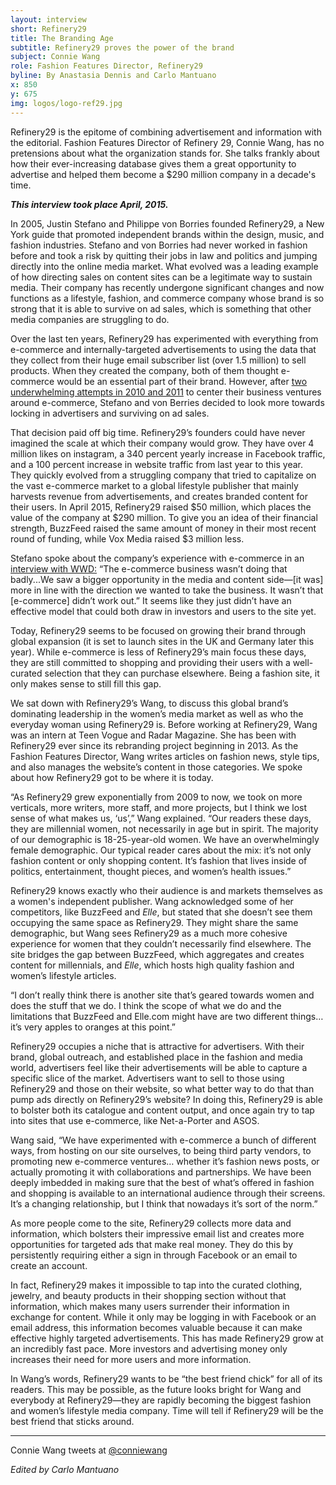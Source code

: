 ```yaml
---
layout: interview
short: Refinery29
title: The Branding Age
subtitle: Refinery29 proves the power of the brand
subject: Connie Wang
role: Fashion Features Director, Refinery29
byline: By Anastasia Dennis and Carlo Mantuano
x: 850
y: 675
img: logos/logo-ref29.jpg
--- 
```

  
<p class="dek">Refinery29 is the epitome of combining advertisement and information with the editorial. Fashion Features Director of Refinery 29, Connie Wang, has no pretensions about what the organization stands for. She talks frankly about how their ever-increasing database gives them a great opportunity to advertise and helped them become a $290 million company in a decade's time.</p>

***This interview took place April, 2015.***

In 2005, Justin Stefano and Philippe von Borries founded Refinery29, a New York guide that promoted independent brands within the design, music, and fashion industries. Stefano and von Borries had never worked in fashion before and took a risk by quitting their jobs in law and politics and jumping directly into the online media market. What evolved was a leading example of how directing sales on content sites can be a legitimate way to sustain media. Their company has recently undergone significant changes and now functions as a lifestyle, fashion, and commerce company whose brand is so strong that it is able to survive on ad sales, which is something that other media companies are struggling to do. 

Over the last ten years, Refinery29 has experimented with everything from e-commerce and internally-targeted advertisements to using the data that they collect from their huge email subscriber list (over 1.5 million) to sell products. When they created the company, both of them thought e-commerce would be an essential part of their brand. However, after [two underwhelming attempts in 2010 and 2011](http://www.forbes.com/sites/alexkonrad/2013/10/30/rag-time-the-story-of-refinery-29/) to center their business ventures around e-commerce, Stefano and von Berries decided to look more towards locking in advertisers and surviving on ad sales. 

That decision paid off big time. Refinery29’s founders could have never imagined the scale at which their company would grow. They have over 4 million likes on instagram, a 340 percent yearly increase in Facebook traffic, and a 100 percent increase in website traffic from last year to this year. They quickly evolved from a struggling company that tried to capitalize on the vast e-commerce market to a global lifestyle publisher that mainly harvests revenue from advertisements, and creates branded content for their users. In April 2015, Refinery29 raised $50 million, which places the value of the company at $290 million. To give you an idea of their financial strength, BuzzFeed raised the same amount of money in their most recent round of funding, while Vox Media raised $3 million less.

Stefano spoke about the company’s experience with e-commerce in an [interview with WWD:](http://wwd.com/media-news/digital/refinery29-50-million-expansion-investment-10117967/) “The e-commerce business wasn’t doing that badly...We saw a bigger opportunity in the media and content side—[it was] more in line with the direction we wanted to take the business. It wasn’t that [e-commerce] didn’t work out.” It seems like they just didn’t have an effective model that could both draw in investors and users to the site yet.

Today, Refinery29 seems to be focused on growing their brand through global expansion (it is set to launch sites in the UK and Germany later this year). While e-commerce is less of Refinery29’s main focus these days, they are still committed to shopping and providing their users with a well-curated selection that they can purchase elsewhere. Being a fashion site, it only makes sense to still fill this gap. 

We sat down with Refinery29’s Wang, to discuss this global brand’s dominating leadership in the women’s media market as well as who the everyday woman using Refinery29 is. Before working at Refinery29, Wang was an intern at Teen Vogue and Radar Magazine. She has been with Refinery29 ever since its rebranding project beginning in 2013. As the Fashion Features Director, Wang writes articles on fashion news, style tips, and also manages the website’s content in those categories. We spoke about how Refinery29 got to be where it is today.

“As Refinery29 grew exponentially from 2009 to now, we took on more verticals, more writers, more staff, and more projects, but I think we lost sense of what makes us, ‘us’,” Wang explained. “Our readers these days, they are millennial women, not necessarily in age but in spirit. The majority of our demographic is 18-25-year-old women. We have an overwhelmingly female demographic. Our typical reader cares about the mix: it’s not only fashion content or only shopping content. It’s fashion that lives inside of politics, entertainment, thought pieces, and women’s health issues.”

Refinery29 knows exactly who their audience is and markets themselves as a women's independent publisher. Wang acknowledged some of her competitors, like BuzzFeed and *Elle*, but stated that she doesn’t see them occupying the same space as Refinery29. They might share the same demographic, but Wang sees Refinery29 as a much more cohesive experience for women that they couldn’t necessarily find elsewhere. The site bridges the gap between BuzzFeed, which aggregates and creates content for millennials, and *Elle*, which hosts high quality fashion and women’s lifestyle articles.  

“I don’t really think there is another site that’s geared towards women and does the stuff that we do. I think the scope of what we do and the limitations that BuzzFeed and Elle.com might have are two different things… it’s very apples to oranges at this point.”

Refinery29 occupies a niche that is attractive for advertisers. With their brand, global outreach, and established place in the fashion and media world, advertisers feel like their advertisements will be able to capture a specific slice of the market. Advertisers want to sell to those using Refinery29 and those on their website, so what better way to do that than pump ads directly on Refinery29’s website? In doing this, Refinery29 is able to bolster both its catalogue and content output, and once again try to tap into sites that use e-commerce, like Net-a-Porter and ASOS. 

Wang said, “We have experimented with e-commerce a bunch of different ways, from hosting on our site ourselves, to being third party vendors, to promoting new e-commerce ventures… whether it’s fashion news posts, or actually promoting it with collaborations and partnerships. We have been deeply imbedded in making sure that the best of what’s offered in fashion and shopping is available to an international audience through their screens. It’s a changing relationship, but I think that nowadays it’s sort of the norm.”

As more people come to the site, Refinery29 collects more data and information, which bolsters their impressive email list and creates more opportunities for targeted ads that make real money. They do this by persistently requiring either a sign in through Facebook or an email to create an account.

In fact, Refinery29 makes it impossible to tap into the curated clothing, jewelry, and beauty products in their shopping section without that information, which makes many users surrender their information in exchange for content. While it only may be logging in with Facebook or an email address, this information becomes valuable because it can make effective highly targeted advertisements. This has made Refinery29 grow at an incredibly fast pace. More investors and advertising money only increases their need for more users and more information.

In Wang’s words, Refinery29 wants to be “the best friend chick” for all of its readers. This may be possible, as the future looks bright for Wang and everybody at Refinery29—they are rapidly becoming the biggest fashion and women’s lifestyle media company. Time will tell if Refinery29 will be the best friend that sticks around.

---

Connie Wang tweets at [@conniewang](https://twitter.com/conniewang)

<em>Edited by Carlo Mantuano</em>
